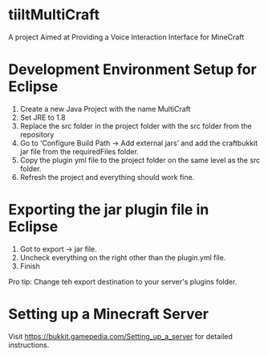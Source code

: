 # tiiltMultiCraft
A project Aimed at Providing a Voice Interaction Interface for MineCraft

# Development Environment Setup for Eclipse
1. Create a new Java Project with the name MultiCraft
2. Set JRE to 1.8
3. Replace the src folder in the project folder with the src folder from the repository
4. Go to ‘Configure Build Path -> Add external jars’ and add the craftbukkit jar file from the requiredFiles folder.
5. Copy the plugin yml file to the project folder on the same level as the src folder.
6. Refresh the project and everything should work fine. 


# Exporting the jar plugin file in Eclipse
1. Got to export -> jar file.
2. Uncheck everything on the right other than the plugin.yml file.
3. Finish


Pro tip: Change teh export destination to your server's plugins folder.

# Setting up a Minecraft Server
Visit https://bukkit.gamepedia.com/Setting_up_a_server for detailed instructions.


